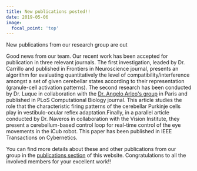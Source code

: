 ```yaml
---
title: New publications posted!!
date: 2019-05-06
image:
  focal_point: 'top'
---
```


New publications from our research group are out

<!--more-->

Good news from our team. Our recent work has been accepted for publication in three relevant journals. The first investigation, leaded by Dr. Carrillo and published in Frontiers in Neuroscience journal, presents an algorithm for evaluating quantitatively the level of compatibility/interference amongst a set of given cerebellar states according to their representation (granule-cell activation patterns). The second research has been conducted by Dr. Luque in collaboration with the [Dr. Angelo Arleo's group](http://www.aging-vision-action.fr/) in Paris and published in PLoS Computational Biology journal. This article studies the role that the characteristic firing patterns of the cerebellar Purkinje cells play in vestibulo-ocular reflex adaptation.Finally, in a parallel article conducted by Dr. Naveros in collaboration with the Vision Institute, they present a cerebellum-based control loop for real-time control of the eye movements in the iCub robot. This paper has been published in IEEE Transactions on Cybernetics.   

You can find more details about these and other publications from our group in the [publications section](/publication) of this website. Congratulations to all the involved members for your excellent work!!
